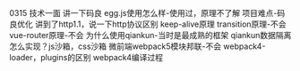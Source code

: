 0315 技术一面
讲一下码良
egg.js使用怎么样-使用过，原理不了解
项目难点-码良优化
讲到了http1.1，说一下http协议区别
keep-alive原理
transition原理-不会
vue-router原理-不会
为什么使用qiankun-当时是最成熟的框架
qiankun数据隔离怎么实现？js沙箱，css沙箱
微前端webpack5模块邦联-不会
webpack4-loader，plugins的区别
webpack4编译过程


